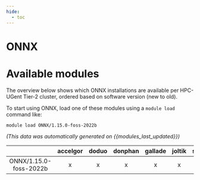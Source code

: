 ```yaml
---
hide:
  - toc
---
```


ONNX
====

# Available modules


The overview below shows which ONNX installations are available per HPC-UGent Tier-2 cluster, ordered based on software version (new to old).

To start using ONNX, load one of these modules using a `module load` command like:

```shell
module load ONNX/1.15.0-foss-2022b
```

*(This data was automatically generated on {{modules_last_updated}})*  

| |accelgor|doduo|donphan|gallade|joltik|shinx|skitty|
| :---: | :---: | :---: | :---: | :---: | :---: | :---: | :---: |
|ONNX/1.15.0-foss-2022b|x|x|x|x|x|-|x|
